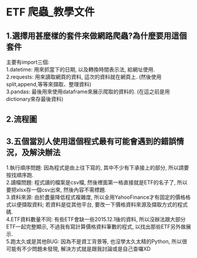 ETF 爬蟲_教學文件
======
## 1.選擇用甚麼樣的套件來做網路爬蟲?為什麼要用這個套件  
主要有import三個:  
1.datetime: 用來抓當下的日期, 以及轉換時間表示法, 給網址使用.  
2.requests: 用來讀取網頁的資料, 這次的資料就在網頁上. (然後使用split,append,等等來擷取、整理資料)  
3.pandas: 最後用來使用dataframe來展示爬取的資料的. (在這之前是用dictionary來存最後資料)  
  
## 2.流程圖 

  
## 3.五個當別人使用這個程式最有可能會遇到的錯誤情況，及解決辦法  
1.執行順序問題: 因為程式是由上往下寫的, 其中不少有下承接上的部分, 所以請要按找順序跑.  
2.讀檔問題: 程式讀的檔案是csv檔, 然後裡面第一格直接就是ETF的名子了, 所以要把xlsx存一個csv出來, 然後內容不需標題.  
3.資料來源: 由於盡量降低程式複雜度, 所以全用YahooFinance才有固定的價格格式以便擷取資料; 若資料是從其他平台, 要改一下價格資料來源及擷取方式的程式碼.  
4.ETF資料數量不同: 有些ETF會缺一些2015.12.1後的資料, 所以沒辦法跟大部分ETF一起完整顯示, 不過我有寫計算價格資料筆數的程式, 以找出那些ETF另外做展示.  
5.跑太久或是其他BUG: 因為不是資工背景等, 也沒學太久太精的Python, 所以很可能有不少問題未發現, 解決方式就是跟我討論或是自己查囉XD
